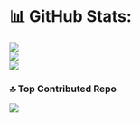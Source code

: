 
# 📊 GitHub Stats:
![](https://github-readme-stats.vercel.app/api?username=mast9rmind&theme=tokyonight&hide_border=false&include_all_commits=true&count_private=true)<br/>
![](https://github-readme-streak-stats.herokuapp.com/?user=mast9rmind&theme=tokyonight&hide_border=false)<br/>
![](https://github-readme-stats.vercel.app/api/top-langs/?username=mast9rmind&theme=tokyonight&hide_border=false&include_all_commits=true&count_private=true&layout=compact)

### 🔝 Top Contributed Repo
![](https://github-contributor-stats.vercel.app/api?username=mast9rmind&limit=5&theme=dark_dimmed&combine_all_yearly_contributions=true)
